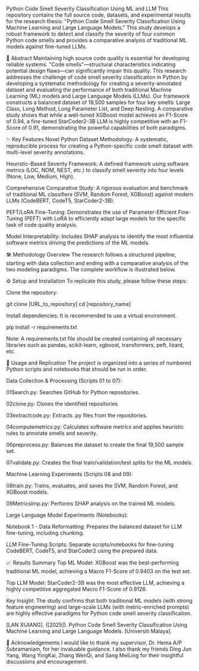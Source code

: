 Python Code Smell Severity Classification Using ML and LLM
This repository contains the full source code, datasets, and experimental results for the research thesis: "Python Code Smell Severity Classification Using Machine Learning and Large Language Models." This study develops a robust framework to detect and classify the severity of four common Python code smells and provides a comparative analysis of traditional ML models against fine-tuned LLMs.

📝 Abstract
Maintaining high source code quality is essential for developing reliable systems. "Code smells"—structural characteristics indicating potential design flaws—can significantly impair this quality. This research addresses the challenge of code smell severity classification in Python by developing a systematic methodology for creating a severity-annotated dataset and evaluating the performance of both traditional Machine Learning (ML) models and Large Language Models (LLMs). Our framework constructs a balanced dataset of 19,500 samples for four key smells: Large Class, Long Method, Long Parameter List, and Deep Nesting. A comparative study shows that while a well-tuned XGBoost model achieves an F1-Score of 0.94, a fine-tuned StarCoder2-3B LLM is highly competitive with an F1-Score of 0.91, demonstrating the powerful capabilities of both paradigms.

✨ Key Features
Novel Python Dataset Methodology: A systematic, reproducible process for creating a Python-specific code smell dataset with multi-level severity annotations.

Heuristic-Based Severity Framework: A defined framework using software metrics (LOC, NOM, NEST, etc.) to classify smell severity into four levels (None, Low, Medium, High).

Comprehensive Comparative Study: A rigorous evaluation and benchmark of traditional ML classifiers (SVM, Random Forest, XGBoost) against modern LLMs (CodeBERT, CodeT5, StarCoder2-3B).

PEFT/LoRA Fine-Tuning: Demonstrates the use of Parameter-Efficient Fine-Tuning (PEFT) with LoRA to efficiently adapt large models for the specific task of code quality analysis.

Model Interpretability: Includes SHAP analysis to identify the most influential software metrics driving the predictions of the ML models.

🛠️ Methodology Overview
The research follows a structured pipeline, starting with data collection and ending with a comparative analysis of the two modeling paradigms. The complete workflow is illustrated below.



⚙️ Setup and Installation
To replicate this study, please follow these steps:

Clone the repository:

git clone [URL_to_repository]
cd [repository_name]

Install dependencies:
It is recommended to use a virtual environment.

pip install -r requirements.txt

Note: A requirements.txt file should be created containing all necessary libraries such as pandas, scikit-learn, xgboost, transformers, peft, lizard, etc.

🚀 Usage and Replication
The project is organized into a series of numbered Python scripts and notebooks that should be run in order.

Data Collection & Processing (Scripts 01 to 07):

01Search.py: Searches GitHub for Python repositories.

02clone.py: Clones the identified repositories.

03extractcode.py: Extracts .py files from the repositories.

04computemetrics.py: Calculates software metrics and applies heuristic rules to annotate smells and severity.

06preprocess.py: Balances the dataset to create the final 19,500 sample set.

07validate.py: Creates the final train/validation/test splits for the ML models.

Machine Learning Experiments (Scripts 08 and 09):

08train.py: Trains, evaluates, and saves the SVM, Random Forest, and XGBoost models.

09MetricsImp.py: Performs SHAP analysis on the trained ML models.

Large Language Model Experiments (Notebooks):

Notebook 1 - Data Reformatting: Prepares the balanced dataset for LLM fine-tuning, including chunking.

LLM Fine-Tuning Scripts: Separate scripts/notebooks for fine-tuning CodeBERT, CodeT5, and StarCoder2 using the prepared data.

📈 Results Summary
Top ML Model: XGBoost was the best-performing traditional ML model, achieving a Macro F1-Score of 0.9403 on the test set.

Top LLM Model: StarCoder2-3B was the most effective LLM, achieving a highly competitive aggregated Macro F1-Score of 0.9126.

Key Insight: The study confirms that both traditional ML models (with strong feature engineering) and large-scale LLMs (with metric-enriched prompts) are highly effective paradigms for Python code smell severity classification.

[LAN XIJIANG]. ([2025]). Python Code Smell Severity Classification Using Machine Learning and Large Language Models. [Universiti Malaya].

🙏 Acknowledgements
I would like to thank my supervisor, Dr. Hema A/P Subramaniam, for her invaluable guidance. I also thank my friends Ding Jun Yang, Wang YingKai, Zhang WenQi, and Sang MeiLing for their insightful discussions and encouragement.
